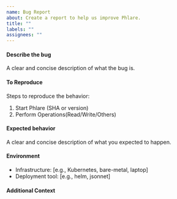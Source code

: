 ```yaml
---
name: Bug Report
about: Create a report to help us improve Phlare.
title: ""
labels: ""
assignees: ""
---
```


#### Describe the bug

A clear and concise description of what the bug is.

#### To Reproduce

Steps to reproduce the behavior:

1. Start Phlare (SHA or version)
2. Perform Operations(Read/Write/Others)

#### Expected behavior

A clear and concise description of what you expected to happen.

#### Environment

- Infrastructure: [e.g., Kubernetes, bare-metal, laptop]
- Deployment tool: [e.g., helm, jsonnet]

#### Additional Context

<!--  Additional relevant info which can help us debug this issue easily like logs, configuration etc. -->
